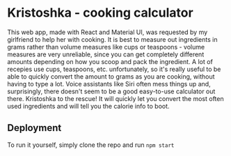 # Kristoshka - cooking calculator

This web app, made with React and Material UI, was requested by my girlfriend to help her with cooking. It is best to measure out ingredients in grams rather than volume measures like cups or teaspoons - volume measures are very unreliable, since you can get completely different amounts depending on how you scoop and pack the ingredient. A lot of recepies use cups, teaspoons, etc. unfortunately, so it's really useful to be able to quickly convert the amount to grams as you are cooking, without having to type a lot. Voice assistants like Siri often mess things up and, surprisingly, there doesn't seem to be a good easy-to-use calculator out there. Kristoshka to the rescue! It will quickly let you convert the most often used ingredients and will tell you the calorie info to boot.

## Deployment 

To run it yourself, simply clone the repo and run
`npm start`